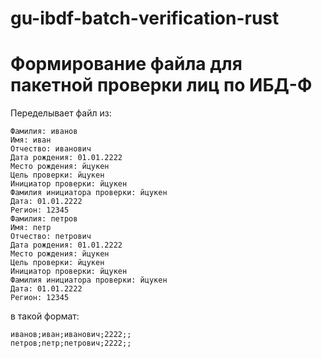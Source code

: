 # gu-ibdf-batch-verification-rust
# Формирование файла для пакетной проверки лиц по ИБД-Ф

Переделывает файл из:
```
Фамилия: иванов
Имя: иван
Отчество: иванович
Дата рождения: 01.01.2222
Место рождения: йцукен
Цель проверки: йцукен
Инициатор проверки: йцукен
Фамилия инициатора проверки: йцукен
Дата: 01.01.2222
Регион: 12345
Фамилия: петров
Имя: петр
Отчество: петрович
Дата рождения: 01.01.2222
Место рождения: йцукен
Цель проверки: йцукен
Инициатор проверки: йцукен
Фамилия инициатора проверки: йцукен
Дата: 01.01.2222
Регион: 12345
```
в такой формат:
```
иванов;иван;иванович;2222;;
петров;петр;петрович;2222;;
```

